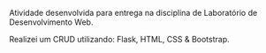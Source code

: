 Atividade desenvolvida para entrega na disciplina de Laboratório de Desenvolvimento Web. 

Realizei um CRUD utilizando: Flask, HTML, CSS & Bootstrap.
